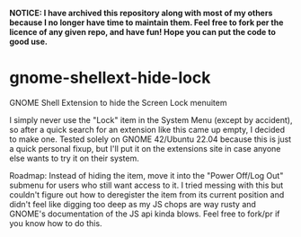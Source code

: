 **NOTICE: I have archived this repository along with most of my others because I no longer have time to maintain them. Feel free to fork per the licence of any given repo, and have fun! Hope you can put the code to good use.**

# gnome-shellext-hide-lock
 GNOME Shell Extension to hide the Screen Lock menuitem

I simply never use the "Lock" item in the System Menu (except by accident), so after a quick search for an extension like this came up empty, I decided to make one. Tested solely on GNOME 42/Ubuntu 22.04 because this is just a quick personal fixup, but I'll put it on the extensions site in case anyone else wants to try it on their system.

Roadmap: Instead of hiding the item, move it into the "Power Off/Log Out" submenu for users who still want access to it. I tried messing with this but couldn't figure out how to deregister the item from its current position and didn't feel like digging too deep as my JS chops are way rusty and GNOME's documentation of the JS api kinda blows. Feel free to fork/pr if you know how to do this.
